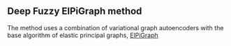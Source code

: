 ## Deep Fuzzy ElPiGraph method

The method uses a combination of variational graph autoencoders with the base algorithm of elastic principal graphs, [ElPiGraph](https://github.com/j-bac/elpigraph-python)

